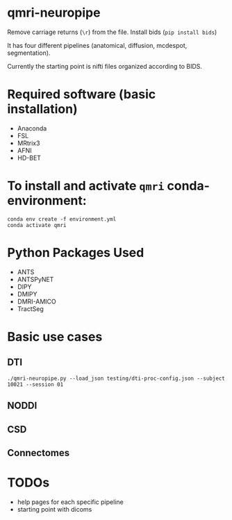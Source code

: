 # qmri-neuropipe

Remove carriage returns (`\r`) from the file.
Install bids (`pip install bids`)

It has four different pipelines (anatomical, diffusion, mcdespot, segmentation).

Currently the starting point is nifti files organized according to BIDS.

# Required software (basic installation)
- Anaconda
- FSL
- MRtrix3
- AFNI
- HD-BET

# To install and activate `qmri` conda-environment:
 ```
 conda env create -f environment.yml
 conda activate qmri
 ```

# Python Packages Used
- ANTS
- ANTSPyNET
- DIPY
- DMIPY
- DMRI-AMICO
- TractSeg

# Basic use cases
## DTI
```./qmri-neuropipe.py --load_json testing/dti-proc-config.json --subject 10021 --session 01```
## NODDI
## CSD
## Connectomes

# TODOs
- help pages for each specific pipeline
- starting point with dicoms
